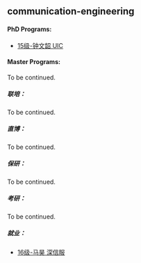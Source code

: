 ## communication-engineering

#### PhD Programs:

- [15级-钟文韶 UIC](grad-application/electronic-and-electrical-engineering/communication-engineering/[US]-15-zhongwenzhao.md)

#### Master Programs:

To be continued.

##### 联培：

To be continued.

##### 直博：

To be continued.

##### 保研：

To be continued.

##### 考研：

To be continued.

##### 就业：

* [16级-马昊 深信服](grad-application/electronic-and-electrical-engineering/communication-engineering/[CN]-16-mahao.md)